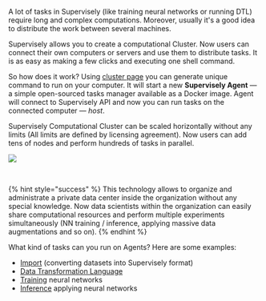 A lot of tasks in Supervisely (like training neural networks or running DTL) require long and complex computations. Moreover, usually it's a good idea to distribute the work between several machines. 

Supervisely allows you to create a computational Cluster. Now users can connect their own computers or servers and use them to distribute tasks. It is as easy as making a few clicks and executing one shell command. 

So how does it work? Using [cluster page](add_delete_node/add_delete_node.md) you can generate unique command to run on your computer. It will start a new **Supervisely Agent** — a simple open-sourced tasks manager available as a Docker image. Agent will connect to Supervisely API and now you can run tasks on the connected computer — *host*.

Supervisely Computational Cluster can be scaled horizontally without any limits (All limits are defined by licensing agreement). Now users can add tens of nodes and perform hundreds of tasks in parallel. 

![](../../assets/legacy/cluster/agent-diagramm.png)

&nbsp;

{% hint style="success" %}
This technology allows to organize and administrate a private data center inside the organization without any special knowledge. Now data scientists within the organization can easily share computational resources and perform multiple experiments simultaneously (NN training / inference, applying massive data augmentations and so on). 
{% endhint %}

What kind of tasks can you run on Agents? Here are some examples:

- [Import](../../../data-organization/import-export.md) (converting datasets into Supervisely format)
- [Data Transformation Language](../../../data-manipulation/dtl/index.md)
- [Training](../../../neural-networks/overview/overview.md) neural networks
- [Inference](../../../neural-networks/inference/inference.md) applying neural networks
